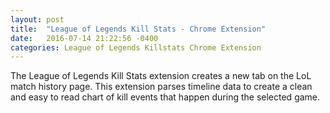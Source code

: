 ```yaml
---
layout: post
title:  "League of Legends Kill Stats - Chrome Extension"
date:   2016-07-14 21:22:56 -0400
categories: League of Legends Killstats Chrome Extension
---
```

The League of Legends Kill Stats extension creates a new tab on the LoL match history page. This extension parses timeline
data to create a clean and easy to read chart of kill events that happen during the selected game.